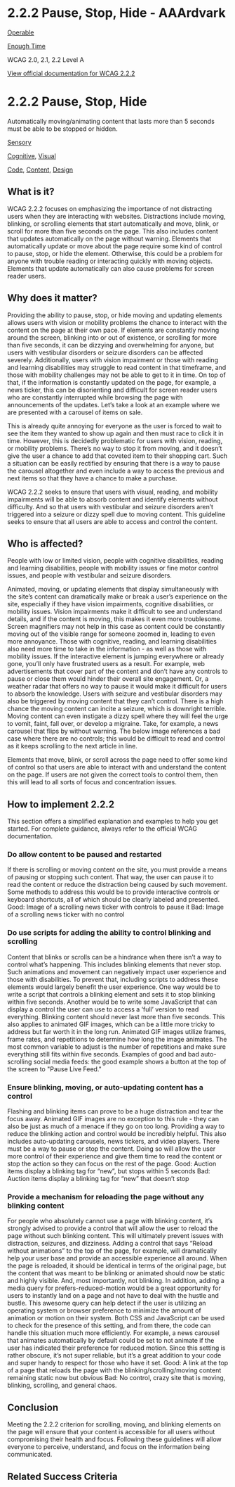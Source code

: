 # 2.2.2 Pause, Stop, Hide - AAArdvark

[Operable](https://aaardvarkaccessibility.com/wcag-principle/operable/)

[Enough Time](https://aaardvarkaccessibility.com/wcag-guideline/enough-time/)

WCAG 2.0, 2.1, 2.2
Level A

[View official documentation for WCAG 2.2.2](https://www.w3.org/WAI/WCAG22/Understanding/pause-stop-hide.html)

# 2.2.2 Pause, Stop, Hide

Automatically moving/animating content that lasts more than 5 seconds must be able to be stopped or hidden.

[Sensory](https://aaardvarkaccessibility.com/wcag-theme/sensory/) 

 

[Cognitive](https://aaardvarkaccessibility.com/wcag-disability/cognitive/), [Visual](https://aaardvarkaccessibility.com/wcag-disability/visual/) 

 

[Code](https://aaardvarkaccessibility.com/wcag-responsibility/code/), [Content](https://aaardvarkaccessibility.com/wcag-responsibility/content/), [Design](https://aaardvarkaccessibility.com/wcag-responsibility/design/) 

## What is it?

WCAG 2.2.2 focuses on emphasizing the importance of not distracting users when they are interacting with websites. Distractions include moving, blinking, or scrolling elements that start automatically and move, blink, or scroll for more than five seconds on the page. This also includes content that updates automatically on the page without warning.
Elements that automatically update or move about the page require some kind of control to pause, stop, or hide the element. Otherwise, this could be a problem for anyone with trouble reading or interacting quickly with moving objects. Elements that update automatically can also cause problems for screen reader users.

## Why does it matter?

Providing the ability to pause, stop, or hide moving and updating elements allows users with vision or mobility problems the chance to interact with the content on the page at their own pace. If elements are constantly moving around the screen, blinking into or out of existence, or scrolling for more than five seconds, it can be dizzying and overwhelming for anyone, but users with vestibular disorders or seizure disorders can be affected severely. Additionally, users with vision impairment or those with reading and learning disabilities may struggle to read content in that timeframe, and those with mobility challenges may not be able to get to it in time.
On top of that, if the information is constantly updated on the page, for example, a news ticker, this can be disorienting and difficult for screen reader users who are constantly interrupted while browsing the page with announcements of the updates.
Let’s take a look at an example where we are presented with a carousel of items on sale.

This is already quite annoying for everyone as the user is forced to wait to see the item they wanted to show up again and then must race to click it in time. However, this is decidedly problematic for users with vision, reading, or mobility problems. There’s no way to stop it from moving, and it doesn’t give the user a chance to add that coveted item to their shopping cart.
Such a situation can be easily rectified by ensuring that there is a way to pause the carousel altogether and even include a way to access the previous and next items so that they have a chance to make a purchase.

WCAG 2.2.2 seeks to ensure that users with visual, reading, and mobility impairments will be able to absorb content and identify elements without difficulty. And so that users with vestibular and seizure disorders aren’t triggered into a seizure or dizzy spell due to moving content. This guideline seeks to ensure that all users are able to access and control the content.

## Who is affected?

People with low or limited vision, people with cognitive disabilities, reading and learning disabilities, people with mobility issues or fine motor control issues, and people with vestibular and seizure disorders.

Animated, moving, or updating elements that display simultaneously with the site’s content can dramatically make or break a user’s experience on the site, especially if they have vision impairments, cognitive disabilities, or mobility issues. Vision impairments make it difficult to see and understand details, and if the content is moving, this makes it even more troublesome. Screen magnifiers may not help in this case as content could be constantly moving out of the visible range for someone zoomed in, leading to even more annoyance. Those with cognitive, reading, and learning disabilities also need more time to take in the information - as well as those with mobility issues. If the interactive element is jumping everywhere or already gone, you’ll only have frustrated users as a result.
For example, web advertisements that cover part of the content and don’t have any controls to pause or close them would hinder their overall site engagement. Or, a weather radar that offers no way to pause it would make it difficult for users to absorb the knowledge.
Users with seizure and vestibular disorders may also be triggered by moving content that they can’t control. There is a high chance the moving content can incite a seizure, which is downright terrible. Moving content can even instigate a dizzy spell where they will feel the urge to vomit, faint, fall over, or develop a migraine.
Take, for example, a news carousel that flips by without warning. The below image references a bad case where there are no controls; this would be difficult to read and control as it keeps scrolling to the next article in line.

Elements that move, blink, or scroll across the page need to offer some kind of control so that users are able to interact with and understand the content on the page. If users are not given the correct tools to control them, then this will lead to all sorts of focus and concentration issues.

## How to implement 2.2.2

This section offers a simplified explanation and examples to help you get started. For complete guidance, always refer to the official WCAG documentation.

### Do allow content to be paused and restarted

If there is scrolling or moving content on the site, you must provide a means of pausing or stopping such content. That way, the user can pause it to read the content or reduce the distraction being caused by such movement.
Some methods to address this would be to provide interactive controls or keyboard shortcuts, all of which should be clearly labeled and presented.
Good: Image of a scrolling news ticker with controls to pause it
Bad: Image of a scrolling news ticker with no control
### Do use scripts for adding the ability to control blinking and scrolling

Content that blinks or scrolls can be a hindrance when there isn’t a way to control what’s happening. This includes blinking elements that never stop. Such animations and movement can negatively impact user experience and those with disabilities.
To prevent that, including scripts to address these elements would largely benefit the user experience. One way would be to write a script that controls a blinking element and sets it to stop blinking within five seconds. Another would be to write some JavaScript that can display a control the user can use to access a ‘full’ version to read everything.
Blinking content should never last more than five seconds. This also applies to animated GIF images, which can be a little more tricky to address but far worth it in the long run. Animated GIF images utilize frames, frame rates, and repetitions to determine how long the image animates. The most common variable to adjust is the number of repetitions and make sure everything still fits within five seconds.
Examples of good and bad auto-scrolling social media feeds: the good example shows a button at the top of the screen to "Pause Live Feed."
### Ensure blinking, moving, or auto-updating content has a control

Flashing and blinking items can prove to be a huge distraction and tear the focus away. Animated GIF images are no exception to this rule - they can also be just as much of a menace if they go on too long. Providing a way to reduce the blinking action and control would be incredibly helpful.
This also includes auto-updating carousels, news tickers, and video players. There must be a way to pause or stop the content. Doing so will allow the user more control of their experience and give them time to read the content or stop the action so they can focus on the rest of the page.
Good: Auction items display a blinking tag for “new”, but stops within 5 seconds
Bad: Auction items display a blinking tag for “new” that doesn’t stop
### 

### Provide a mechanism for reloading the page without any blinking content

For people who absolutely cannot use a page with blinking content, it’s strongly advised to provide a control that will allow the user to reload the page without such blinking content. This will ultimately prevent issues with distraction, seizures, and dizziness.
Adding a control that says “Reload without animations” to the top of the page, for example, will dramatically help your user base and provide an accessible experience all around. When the page is reloaded, it should be identical in terms of the original page, but the content that was meant to be blinking or animated should now be static and highly visible. And, most importantly, not blinking.
In addition, adding a media query for prefers-reduced-motion would be a great opportunity for users to instantly land on a page and not have to deal with the hustle and bustle. This awesome query can help detect if the user is utilizing an operating system or browser preference to minimize the amount of animation or motion on their system. Both CSS and JavaScript can be used to check for the presence of this setting, and from there, the code can handle this situation much more efficiently. For example, a news carousel that animates automatically by default could be set to not animate if the user has indicated their preference for reduced motion.
Since this setting is rather obscure, it’s not super reliable, but it’s a great addition to your code and super handy to respect for those who have it set.
Good: A link at the top of a page that reloads the page with the blinking/scrolling/moving content remaining static now but obvious
Bad: No control, crazy site that is moving, blinking, scrolling, and general chaos.

## Conclusion

Meeting the 2.2.2 criterion for scrolling, moving, and blinking elements on the page will ensure that your content is accessible for all users without compromising their health and focus. Following these guidelines will allow everyone to perceive, understand, and focus on the information being communicated.

## Related Success Criteria

